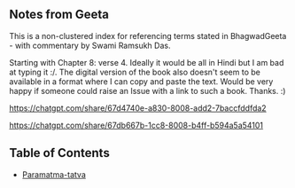## Notes from Geeta

This is a non-clustered index for referencing terms stated in BhagwadGeeta - with commentary by Swami Ramsukh Das.

Starting with Chapter 8: verse 4. Ideally it would be all in Hindi but I am bad at typing it :/. The digital version of the book also doesn't seem to be available in a format where I can copy and paste the text. Would be very happy if someone could raise an Issue with a link to such a book. Thanks. :)

https://chatgpt.com/share/67d4740e-a830-8008-add2-7baccfddfda2

https://chatgpt.com/share/67db667b-1cc8-8008-b4ff-b594a5a54101

## Table of Contents

- [Paramatma-tatva](Paramatma-tatva.md)